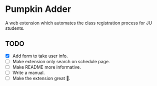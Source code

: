 # Pumpkin Adder

A web extension which automates the class registration process for JU students.

## TODO

-   [x] Add form to take user info.
-   [ ] Make extension only search on schedule page.
-   [ ] Make README more informative.
-   [ ] Write a manual.
-   [ ] Make the extension great 🌹.
